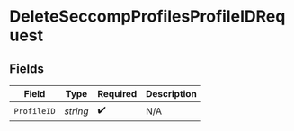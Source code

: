 # DeleteSeccompProfilesProfileIDRequest


## Fields

| Field              | Type               | Required           | Description        |
| ------------------ | ------------------ | ------------------ | ------------------ |
| `ProfileID`        | *string*           | :heavy_check_mark: | N/A                |